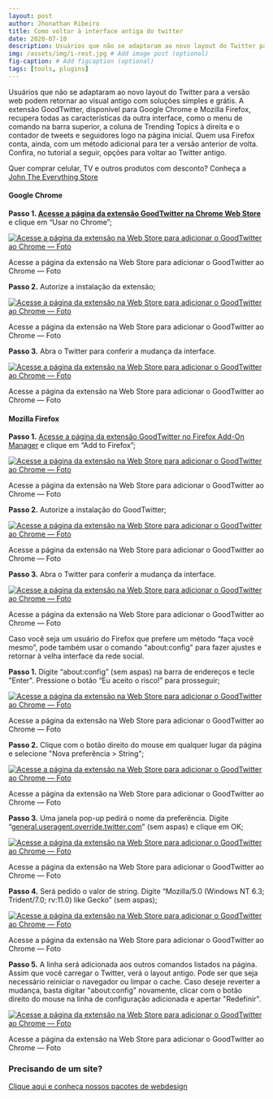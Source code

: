 ```yaml
---
layout: post
author: Jhonathan Ribeiro
title: Como voltar à interface antiga do twitter
date: 2020-07-10
description: Usuários que não se adaptaram ao novo layout do Twitter para a versão web podem retornar ao visual antigo com soluções simples e grátis. A extensão GoodTwitter, disponível para Google Chrome e Mozilla Firefox, recupera todas as características da outra interface, como o menu de comando na barra superior, a coluna de Trending Topics à direita e o contador de tweets e seguidores logo na página inicial. Quem usa Firefox conta, ainda, com um método adicional para ter a versão anterior de volta. Confira, no tutorial a seguir, opções para voltar ao Twitter antigo.
img: /assets/img/i-rest.jpg # Add image post (optional)
fig-caption: # Add figcaption (optional)
tags: [tools, plugins]
---
```

Usuários que não se adaptaram ao novo layout do Twitter para a versão web podem retornar ao visual antigo com soluções simples e grátis. A extensão GoodTwitter, disponível para Google Chrome e Mozilla Firefox, recupera todas as características da outra interface, como o menu de comando na barra superior, a coluna de Trending Topics à direita e o contador de tweets e seguidores logo na página inicial. Quem usa Firefox conta, ainda, com um método adicional para ter a versão anterior de volta. Confira, no tutorial a seguir, opções para voltar ao Twitter antigo.

Quer comprar celular, TV e outros produtos com desconto? Conheça a [John The Everything Store](https://br.pinterest.com/johneverythingstore/)

#### Google Chrome

**Passo 1. [Acesse a página da extensão GoodTwitter na Chrome Web Store](https://chrome.google.com/webstore/detail/goodtwitter/jbanhionoclikdjnjlcmefiofgjimgca)** e clique em “Usar no Chrome”;

[![Acesse a página da extensão na Web Store para adicionar o GoodTwitter ao Chrome — Foto](https://uploaddeimagens.com.br/images/002/682/704/original/goodtwitter-chrome-1.jpeg?1590954160)](https://jhonathanribeiro.netlify.app/como-voltar-a-interface-antiga-do-twitter/)

Acesse a página da extensão na Web Store para adicionar o GoodTwitter ao Chrome — Foto[](https://jhonathanribeiro.netlify.app/como-voltar-a-interface-antiga-do-twitter/)



**Passo 2.** Autorize a instalação da extensão;

[![Acesse a página da extensão na Web Store para adicionar o GoodTwitter ao Chrome — Foto](https://uploaddeimagens.com.br/images/002/682/730/full/good-twitter-chrome-2.jpeg?1590954951)](https://jhonathanribeiro.netlify.app/como-voltar-a-interface-antiga-do-twitter/)

Acesse a página da extensão na Web Store para adicionar o GoodTwitter ao Chrome — Foto[](https://jhonathanribeiro.netlify.app/como-voltar-a-interface-antiga-do-twitter/)

**Passo 3.** Abra o Twitter para conferir a mudança da interface.

[![Acesse a página da extensão na Web Store para adicionar o GoodTwitter ao Chrome — Foto](https://uploaddeimagens.com.br/images/002/682/731/original/good-twitter-chrome-3.jpeg?1590955067)](https://jhonathanribeiro.netlify.app/como-voltar-a-interface-antiga-do-twitter/)

Acesse a página da extensão na Web Store para adicionar o GoodTwitter ao Chrome — Foto[](https://jhonathanribeiro.netlify.app/como-voltar-a-interface-antiga-do-twitter/)

#### Mozilla Firefox

**Passo 1.** [Acesse a página da extensão GoodTwitter no Firefox Add-On Manager](https://chrome.google.com/webstore/detail/goodtwitter/jbanhionoclikdjnjlcmefiofgjimgca) e clique em “Add to Firefox”;

[![Acesse a página da extensão na Web Store para adicionar o GoodTwitter ao Chrome — Foto](https://uploaddeimagens.com.br/images/002/682/742/full/good-twitter-ff1.jpeg?1590955376)](https://jhonathanribeiro.netlify.app/como-voltar-a-interface-antiga-do-twitter/)

Acesse a página da extensão na Web Store para adicionar o GoodTwitter ao Chrome — Foto[](https://jhonathanribeiro.netlify.app/como-voltar-a-interface-antiga-do-twitter/)

**Passo 2.** Autorize a instalação do GoodTwitter;

[![Acesse a página da extensão na Web Store para adicionar o GoodTwitter ao Chrome — Foto](https://uploaddeimagens.com.br/images/002/682/748/full/good-twitter-ff2.jpeg?1590955481)](https://jhonathanribeiro.netlify.app/como-voltar-a-interface-antiga-do-twitter/)

Acesse a página da extensão na Web Store para adicionar o GoodTwitter ao Chrome — Foto[](https://jhonathanribeiro.netlify.app/como-voltar-a-interface-antiga-do-twitter/)

**Passo 3.** Abra o Twitter para conferir a mudança da interface.

[![Acesse a página da extensão na Web Store para adicionar o GoodTwitter ao Chrome — Foto](https://d33wubrfki0l68.cloudfront.net/d629ba4aa4d24929cbcdb9ac2bf4fbe5659c34f0/9c19b/assets/images/layout-antigo-twitter.png)](https://jhonathanribeiro.netlify.app/como-voltar-a-interface-antiga-do-twitter/)

Acesse a página da extensão na Web Store para adicionar o GoodTwitter ao Chrome — Foto[](https://jhonathanribeiro.netlify.app/como-voltar-a-interface-antiga-do-twitter/)

Caso você seja um usuário do Firefox que prefere um método “faça você mesmo”, pode também usar o comando "about:config" para fazer ajustes e retornar à velha interface da rede social.

**Passo 1.** Digite “about:config” (sem aspas) na barra de endereços e tecle "Enter". Pressione o botão “Eu aceito o risco!” para prosseguir;



[![Acesse a página da extensão na Web Store para adicionar o GoodTwitter ao Chrome — Foto](https://uploaddeimagens.com.br/images/002/682/755/full/about-config-ff1.jpeg?1590955684)](https://jhonathanribeiro.netlify.app/como-voltar-a-interface-antiga-do-twitter/)

Acesse a página da extensão na Web Store para adicionar o GoodTwitter ao Chrome — Foto[](https://jhonathanribeiro.netlify.app/como-voltar-a-interface-antiga-do-twitter/)

**Passo 2.** Clique com o botão direito do mouse em qualquer lugar da página e selecione "Nova preferência > String";

[![Acesse a página da extensão na Web Store para adicionar o GoodTwitter ao Chrome — Foto](https://uploaddeimagens.com.br/images/002/682/756/full/about-config-ff2.jpeg?1590955826)](https://jhonathanribeiro.netlify.app/como-voltar-a-interface-antiga-do-twitter/)

Acesse a página da extensão na Web Store para adicionar o GoodTwitter ao Chrome — Foto[](https://jhonathanribeiro.netlify.app/como-voltar-a-interface-antiga-do-twitter/)

**Passo 3.** Uma janela pop-up pedirá o nome da preferência. Digite “[general.useragent.override.twitter.com](http://general.useragent.override.twitter.com/)” (sem aspas) e clique em OK;

[![Acesse a página da extensão na Web Store para adicionar o GoodTwitter ao Chrome — Foto](https://uploaddeimagens.com.br/images/002/682/760/full/about-config-ff3.jpeg?1590955908)](https://jhonathanribeiro.netlify.app/como-voltar-a-interface-antiga-do-twitter/)

Acesse a página da extensão na Web Store para adicionar o GoodTwitter ao Chrome — Foto[](https://jhonathanribeiro.netlify.app/como-voltar-a-interface-antiga-do-twitter/)

**Passo 4.** Será pedido o valor de string. Digite “Mozilla/5.0 (Windows NT 6.3; Trident/7.0; rv:11.0) like Gecko” (sem aspas);

[![Acesse a página da extensão na Web Store para adicionar o GoodTwitter ao Chrome — Foto](https://uploaddeimagens.com.br/images/002/682/764/full/about-config-ff4.jpeg?1590956026)](https://jhonathanribeiro.netlify.app/como-voltar-a-interface-antiga-do-twitter/)

Acesse a página da extensão na Web Store para adicionar o GoodTwitter ao Chrome — Foto[](https://jhonathanribeiro.netlify.app/como-voltar-a-interface-antiga-do-twitter/)

**Passo 5.** A linha será adicionada aos outros comandos listados na página. Assim que você carregar o Twitter, verá o layout antigo. Pode ser que seja necessário reiniciar o navegador ou limpar o cache. Caso deseje reverter a mudança, basta digitar "about:config" novamente, clicar com o botão direito do mouse na linha de configuração adicionada e apertar "Redefinir".

[![Acesse a página da extensão na Web Store para adicionar o GoodTwitter ao Chrome — Foto](https://uploaddeimagens.com.br/images/002/682/765/full/about-config-ff5.jpeg?1590956069)](https://jhonathanribeiro.netlify.app/como-voltar-a-interface-antiga-do-twitter/)

Acesse a página da extensão na Web Store para adicionar o GoodTwitter ao Chrome — Foto

### Precisando de um site?

[Clique aqui e conheça nossos pacotes de webdesign](https://cleandesign.netlify.app/)




